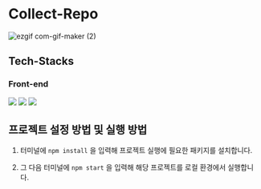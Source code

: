# Collect-Repo

![ezgif com-gif-maker (2)](https://user-images.githubusercontent.com/70843139/131953402-3e23208b-074c-4b77-b1d7-2d723d67f856.gif)

## Tech-Stacks

### Front-end
![](https://img.shields.io/badge/React-2A2C2E?style=for-the-badge&logo=React) ![](https://img.shields.io/badge/React_Hooks-2A2C2E?style=for-the-badge&logo=React)  ![](https://img.shields.io/badge/SCSS-hotpink?style=for-the-badge&logo=Sass) 


## 프로젝트 설정 방법 및 실행 방법

1. 터미널에 ``npm install`` 을 입력해 프로젝트 실행에 필요한 패키지를 설치합니다.

2. 그 다음 터미널에 ``npm start`` 을 입력해 해당 프로젝트를 로컬 환경에서 실행합니다.


